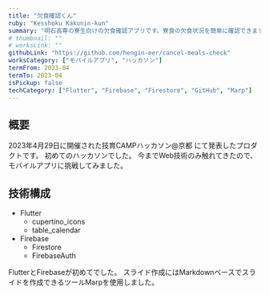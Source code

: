 ```yaml
---
title: "欠食確認くん"
ruby: "Kesshoku Kakunin-kun"
summary: "明石高専の寮生向けの欠食確認アプリです。寮食の欠食状況を簡単に確認できます。"
# thumbnail: ""
# worksLink: ""
githubLink: "https://github.com/hengin-eer/cancel-meals-check"
worksCategory: ["モバイルアプリ", "ハッカソン"]
termFrom: 2023-04
termTo: 2023-04
isPickup: false
techCategory: ["Flutter", "Firebase", "Firestore", "GitHub", "Marp"]
---
```

## 概要
2023年4月29日に開催された技育CAMPハッカソン@京都 にて発表したプロダクトです。
初めてのハッカソンでした。
今までWeb技術のみ触れてきたので、モバイルアプリに挑戦してみました。

## 技術構成
- Flutter
	- cupertino_icons
	- table_calendar
- Firebase
	- Firestore
	- FirebaseAuth

FlutterとFirebaseが初めてでした。
スライド作成にはMarkdownベースでスライドを作成できるツールMarpを使用しました。
